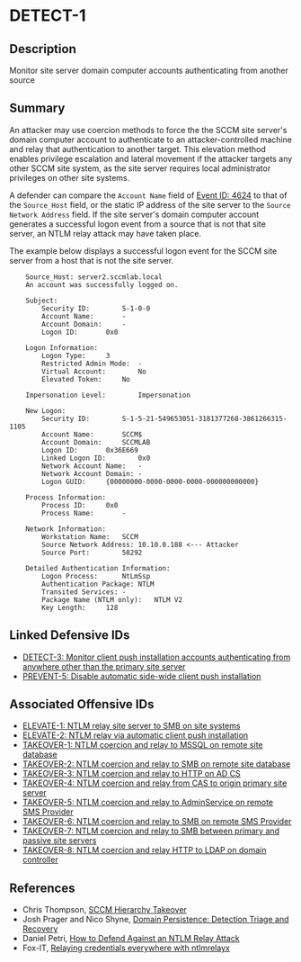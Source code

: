 # DETECT-1

## Description
Monitor site server domain computer accounts authenticating from another source

## Summary
An attacker may use coercion methods to force the the SCCM site server's domain computer account to authenticate to an attacker-controlled machine and relay that authentication to another target. This elevation method enables privilege escalation and lateral movement if the attacker targets any other SCCM site system, as the site server requires local administrator privileges on other site systems.

A defender can compare the `Account Name` field of [Event ID: 4624](https://learn.microsoft.com/en-us/previous-versions/windows/it-pro/windows-10/security/threat-protection/auditing/event-4624) to that of the `Source_Host` field, or the static IP address of the site server to the `Source Network Address` field. If the site server's domain computer account generates a successful logon event from a source that is not that site server, an NTLM relay attack may have taken place.

The example below displays a successful logon event for the SCCM site server from a host that is not the site server.

```
    Source_Host: server2.sccmlab.local
    An account was successfully logged on.

    Subject:
        Security ID:		S-1-0-0
        Account Name:		-
        Account Domain:		-
        Logon ID:		0x0

    Logon Information:
        Logon Type:		3
        Restricted Admin Mode:	-
        Virtual Account:		No
        Elevated Token:		No

    Impersonation Level:		Impersonation

    New Logon:
        Security ID:		S-1-5-21-549653051-3181377268-3861266315-1105
        Account Name:		SCCM$
        Account Domain:		SCCMLAB
        Logon ID:		0x36E669
        Linked Logon ID:		0x0
        Network Account Name:	-
        Network Account Domain:	-
        Logon GUID:		{00000000-0000-0000-0000-000000000000}

    Process Information:
        Process ID:		0x0
        Process Name:		-

    Network Information:
        Workstation Name:	SCCM
        Source Network Address:	10.10.0.188 <--- Attacker
        Source Port:		58292

    Detailed Authentication Information:
        Logon Process:		NtLmSsp 
        Authentication Package:	NTLM
        Transited Services:	-
        Package Name (NTLM only):	NTLM V2
        Key Length:		128

```

## Linked Defensive IDs
- [DETECT-3: Monitor client push installation accounts authenticating from anywhere other than the primary site server](../DETECT-3/detect-3_description.md)
- [PREVENT-5: Disable automatic side-wide client push installation](../../PREVENT/PREVENT-5/prevent-5_description.md)

## Associated Offensive IDs
- [ELEVATE-1: NTLM relay site server to SMB on site systems](../../../attack-techniques/ELEVATE/ELEVATE-1/ELEVATE-1_description.md)
- [ELEVATE-2: NTLM relay via automatic client push installation](../../../attack-techniques/ELEVATE/ELEVATE-2/ELEVATE-2_description.md)
- [TAKEOVER-1: NTLM coercion and relay to MSSQL on remote site database](../../../attack-techniques/TAKEOVER/TAKEOVER-1/takeover-1_description.md)
- [TAKEOVER-2: NTLM coercion and relay to SMB on remote site database](../../../attack-techniques/TAKEOVER/TAKEOVER-2/takeover-2_description.md)
- [TAKEOVER-3: NTLM coercion and relay to HTTP on AD CS](../../../attack-techniques/TAKEOVER/TAKEOVER-3/)
- [TAKEOVER-4: NTLM coercion and relay from CAS to origin primary site server](../../../attack-techniques/TAKEOVER/TAKEOVER-5/takeover-5_description.md)
- [TAKEOVER-5: NTLM coercion and relay to AdminService on remote SMS Provider](../../../attack-techniques/TAKEOVER/TAKEOVER-5/takeover-5_description.md)
- [TAKEOVER-6: NTLM coercion and relay to SMB on remote SMS Provider](../../../attack-techniques/TAKEOVER/TAKEOVER-6/takeover-6_description.md)
- [TAKEOVER-7: NTLM coercion and relay to SMB between primary and passive site servers](../../../attack-techniques/TAKEOVER/TAKEOVER-7/takeover-7_description.md)
- [TAKEOVER-8: NTLM coercion and relay HTTP to LDAP on domain controller](../../../attack-techniques/TAKEOVER/TAKEOVER-8/takeover-8_description.md)

## References
- Chris Thompson, [SCCM Hierarchy Takeover](https://posts.specterops.io/sccm-hierarchy-takeover-41929c61e087)
- Josh Prager and Nico Shyne, [Domain Persistence: Detection Triage and Recovery](https://github.com/bouj33boy/Domain-Persistence-Detection-Triage-and-Recovery-SO-CON-2024)
- Daniel Petri, [How to Defend Against an NTLM Relay Attack](https://www.semperis.com/blog/how-to-defend-against-ntlm-relay-attack/)
- Fox-IT, [Relaying credentials everywhere with ntlmrelayx](https://blog.fox-it.com/2017/05/09/relaying-credentials-everywhere-with-ntlmrelayx/)